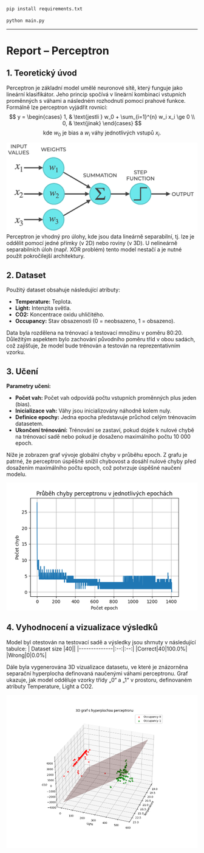 ```python
pip install requirements.txt
```
```python
python main.py
```
---
# Report – Perceptron

## 1. Teoretický úvod  
Perceptron je základní model umělé neuronové sítě, který funguje jako lineární klasifikátor. Jeho princip spočívá v lineární kombinaci vstupních proměnných s váhami a následném rozhodnutí pomocí prahové funkce. Formálně lze perceptron vyjádřit rovnicí:
$$
y = \begin{cases}
1, & \text{jestli } w_0 + \sum_{i=1}^{n} w_i x_i \ge 0 \\
0, & \text{jinak}
\end{cases}
$$
$$
\text{kde } w_0 \text{ je bias a } w_i \text{ váhy jednotlivých vstupů } x_i.
$$

![Perceptron](perceptron.png)  
Perceptron je vhodný pro úlohy, kde jsou data lineárně separabilní, tj. lze je oddělit pomocí jedné přímky (v 2D) nebo roviny (v 3D). U nelineárně separabilních úloh (např. XOR problém) tento model nestačí a je nutné použít pokročilejší architektury.
## 2. Dataset  
Použitý dataset obsahuje následující atributy:  
- **Temperature:** Teplota.  
- **Light:** Intenzita světla.  
- **CO2:** Koncentrace oxidu uhličitého.  
- **Occupancy:** Stav obsazenosti (0 = neobsazeno, 1 = obsazeno).

Data byla rozdělena na trénovací a testovací množinu v poměru 80:20. Důležitým aspektem bylo zachování původního poměru tříd v obou sadách, což zajišťuje, že model bude trénován a testován na reprezentativním vzorku.
## 3. Učení  
**Parametry učení:**
- **Počet vah:** Počet vah odpovídá počtu vstupních proměnných plus jeden (bias).
- **Inicializace vah:** Váhy jsou inicializovány náhodně kolem nuly.
- **Definice epochy:** Jedna epocha představuje průchod celým trénovacím datasetem.
- **Ukončení trénování:** Trénování se zastaví, pokud dojde k nulové chybě na trénovací sadě nebo pokud je dosaženo maximálního počtu 10 000 epoch.

Níže je zobrazen graf vývoje globální chyby v průběhu epoch. Z grafu je patrné, že perceptron úspěšně snížil chybovost a dosáhl nulové chyby před dosažením maximálního počtu epoch, což potvrzuje úspěšné naučení modelu.

![Learning_curve](results/learning_curve.png)
## 4. Vyhodnocení a vizualizace výsledků  
Model byl otestován na testovací sadě a výsledky jsou shrnuty v následující tabulce:
| Dataset size |40||
|--------------|:--:|:--:|
|Correct|40|100.0%|
|Wrong|0|0.0%|


Dále byla vygenerována 3D vizualizace datasetu, ve které je znázorněna separační hyperplocha definovaná naučenými váhami perceptronu. Graf ukazuje, jak model odděluje vzorky třídy „0“ a „1“ v prostoru, definovaném atributy Temperature, Light a CO2.

![Learning_curve](results/decision_plane.png)
